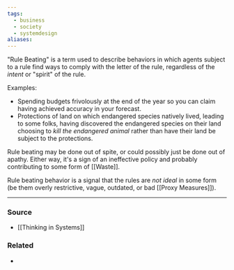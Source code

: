 ```yaml
---
tags:
  - business
  - society
  - systemdesign
aliases:
---
```

"Rule Beating" is a term used to describe behaviors in which agents subject to a rule find ways to comply with the letter of the rule, regardless of the *intent* or "spirit" of the rule. 

Examples:
- Spending budgets frivolously at the end of the year so you can claim having achieved accuracy in your forecast.
- Protections of land on which endangered species natively lived, leading to some folks, having discovered the endangered species on their land choosing to *kill the endangered animal* rather than have their land be subject to the protections.

Rule beating may be done out of spite, or could possibly just be done out of apathy. Either way, it's a sign of an ineffective policy and probably contributing to some form of [[Waste]]. 

Rule beating behavior is a signal that the rules are *not ideal* in some form (be them overly restrictive, vague, outdated, or bad [[Proxy Measures]]). 

---
### Source
- [[Thinking in Systems]]

### Related
- 
